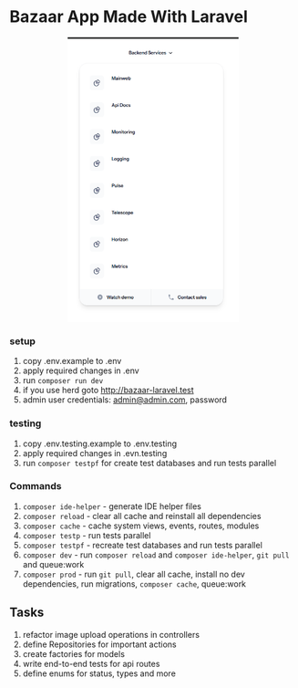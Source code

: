 # Bazaar App Made With Laravel
<div style="display:flex;">
    <img style="margin: auto;" src="public/img/backend-services.png" width="300" height="500" alt="backend-services">
</div>

### setup
1. copy .env.example to .env
2. apply required changes in .env
3. run `composer run dev`
4. if you use herd goto http://bazaar-laravel.test
5. admin user credentials: admin@admin.com, password

### testing
1. copy .env.testing.example to .env.testing 
2. apply required changes in .evn.testing
3. run `composer testpf` for create test databases and run tests parallel

### Commands
1. `composer ide-helper` - generate IDE helper files
2. `composer reload` - clear all cache and reinstall all dependencies
3. `composer cache` - cache system views, events, routes, modules
4. `composer testp` - run tests parallel
5. `composer testpf` - recreate test databases and run tests parallel
6. `composer dev` - run `composer reload` and `composer ide-helper`, `git pull` and queue:work
7. `composer prod` - run `git pull`, clear all cache, install no dev dependencies, run migrations, `composer cache`, queue:work

## Tasks
1. refactor image upload operations in controllers
2. define Repositories for important actions
3. create factories for models
4. write end-to-end tests for api routes
5. define enums for status, types and more
